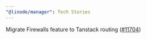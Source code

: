 ```yaml
---
"@linode/manager": Tech Stories
---
```


Migrate Firewalls feature to Tanstack routing ([#11704](https://github.com/linode/manager/pull/11704))
